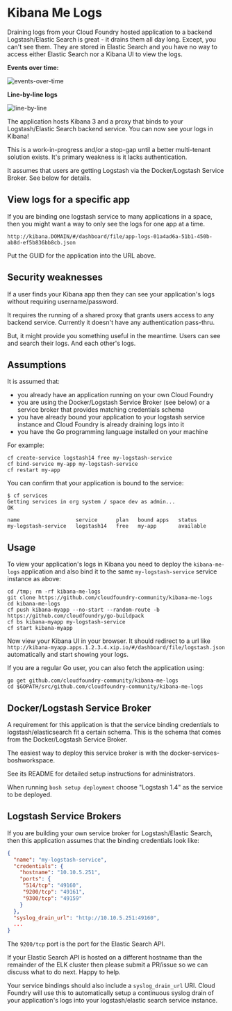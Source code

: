Kibana Me Logs
==============

Draining logs from your Cloud Foundry hosted application to a backend Logstash/Elastic Search is great - it drains them all day long. Except, you can't see them. They are stored in Elastic Search and you have no way to access either Elastic Search nor a Kibana UI to view the logs.

**Events over time:**

![events-over-time](http://cl.ly/image/0r0O2a1n2D1W/events-over-time.png)

**Line-by-line logs**

![line-by-line](http://cl.ly/image/3M2U3A3u1v0S/line-by-line_logs.png)

The application hosts Kibana 3 and a proxy that binds to your Logstash/Elastic Search backend service. You can now see your logs in Kibana!

This is a work-in-progress and/or a stop-gap until a better multi-tenant solution exists. It's primary weakness is it lacks authentication.

It assumes that users are getting Logstash via the Docker/Logstash Service Broker. See below for details.

View logs for a specific app
----------------------------

If you are binding one logstash service to many applications in a space, then you might want a way to only see the logs for one app at a time.

`http://kibana.DOMAIN/#/dashboard/file/app-logs-01a4ad6a-51b1-450b-ab8d-ef5b836bb8cb.json`

Put the GUID for the application into the URL above.

Security weaknesses
-------------------

If a user finds your Kibana app then they can see your application's logs without requiring username/password.

It requires the running of a shared proxy that grants users access to any backend service. Currently it doesn't have any authentication pass-thru.

But, it might provide you something useful in the meantime. Users can see and search their logs. And each other's logs.

Assumptions
-----------

It is assumed that:

-	you already have an application running on your own Cloud Foundry
-	you are using the Docker/Logstash Service Broker (see below) or a service broker that provides matching credentials schema
-	you have already bound your application to your logstash service instance and Cloud Foundry is already draining logs into it
-	you have the Go programming language installed on your machine

For example:

```
cf create-service logstash14 free my-logstash-service
cf bind-service my-app my-logstash-service
cf restart my-app
```

You can confirm that your application is bound to the service:

```
$ cf services
Getting services in org system / space dev as admin...
OK

name                  service      plan   bound apps   status
my-logstash-service   logstash14   free   my-app       available
```

Usage
-----

To view your application's logs in Kibana you need to deploy the `kibana-me-logs` application and also bind it to the same `my-logstash-service` service instance as above:

```
cd /tmp; rm -rf kibana-me-logs
git clone https://github.com/cloudfoundry-community/kibana-me-logs
cd kibana-me-logs
cf push kibana-myapp --no-start --random-route -b https://github.com/cloudfoundry/go-buildpack
cf bs kibana-myapp my-logstash-service
cf start kibana-myapp
```

Now view your Kibana UI in your browser. It should redirect to a url like `http://kibana-myapp.apps.1.2.3.4.xip.io/#/dashboard/file/logstash.json` automatically and start showing your logs.

If you are a regular Go user, you can also fetch the application using:

```
go get github.com/cloudfoundry-community/kibana-me-logs
cd $GOPATH/src/github.com/cloudfoundry-community/kibana-me-logs
```

Docker/Logstash Service Broker
------------------------------

A requirement for this application is that the service binding credentials to logstash/elasticsearch fit a certain schema. This is the schema that comes from the Docker/Logstash Service Broker.

The easiest way to deploy this service broker is with the docker-services-boshworkspace.

See its README for detailed setup instructions for administrators.

When running `bosh setup deployment` choose "Logstash 1.4" as the service to be deployed.

Logstash Service Brokers
------------------------

If you are building your own service broker for Logstash/Elastic Search, then this application assumes that the binding credentials look like:

```json
{
  "name": "my-logstash-service",
  "credentials": {
    "hostname": "10.10.5.251",
    "ports": {
     "514/tcp": "49160",
     "9200/tcp": "49161",
     "9300/tcp": "49159"
    }
  },
  "syslog_drain_url": "http://10.10.5.251:49160",
  ...
}
```

The `9200/tcp` port is the port for the Elastic Search API.

If your Elastic Search API is hosted on a different hostname than the remainder of the ELK cluster then please submit a PR/issue so we can discuss what to do next. Happy to help.

Your service bindings should also include a `syslog_drain_url` URI. Cloud Foundry will use this to automatically setup a continuous syslog drain of your application's logs into your logstash/elastic search service instance.
